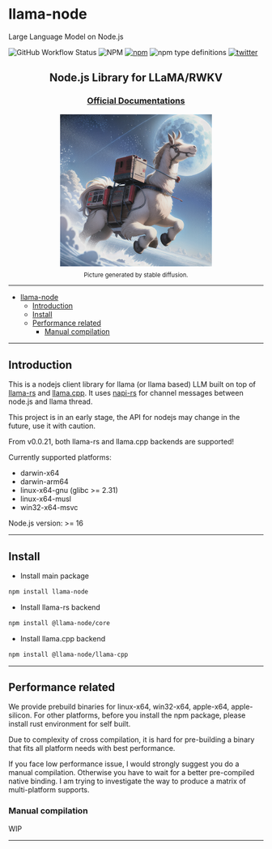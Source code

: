 # llama-node
Large Language Model on Node.js

![GitHub Workflow Status](https://img.shields.io/github/actions/workflow/status/hlhr202/llama-node/llama-build.yml)
![NPM](https://img.shields.io/npm/l/llama-node)
[<img alt="npm" src="https://img.shields.io/npm/v/llama-node">](https://www.npmjs.com/package/llama-node)
![npm type definitions](https://img.shields.io/npm/types/llama-node)
[<img alt="twitter" src="https://img.shields.io/twitter/url?url=https%3A%2F%2Ftwitter.com%2Fhlhr202">](https://twitter.com/hlhr202)

<center><h2>Node.js Library for LLaMA/RWKV</h2></center>

<center><h3><a href="https://llama-node.vercel.app/">Official Documentations</a></h3></center>


<center><img src="./doc/assets/llama.png" width="300px" height="300px" alt="LLaMA generated by Stable diffusion"/></center>

<center><sub>Picture generated by stable diffusion.</sub></center>

---

- [llama-node](#llama-node)
  - [Introduction](#introduction)
  - [Install](#install)
  - [Performance related](#performance-related)
    - [Manual compilation](#manual-compilation)

---

## Introduction

This is a nodejs client library for llama (or llama based) LLM built on top of [llama-rs](https://github.com/rustformers/llama-rs) and [llama.cpp](https://github.com/ggerganov/llama.cpp). It uses [napi-rs](https://github.com/napi-rs/napi-rs) for channel messages between node.js and llama thread.

This project is in an early stage, the API for nodejs may change in the future, use it with caution.

From v0.0.21, both llama-rs and llama.cpp backends are supported!

Currently supported platforms:
- darwin-x64
- darwin-arm64
- linux-x64-gnu (glibc >= 2.31)
- linux-x64-musl
- win32-x64-msvc

Node.js version: >= 16

---

## Install

- Install main package
```bash
npm install llama-node
```

- Install llama-rs backend
```bash
npm install @llama-node/core
```

- Install llama.cpp backend
```bash
npm install @llama-node/llama-cpp
```

---

## Performance related

We provide prebuild binaries for linux-x64, win32-x64, apple-x64, apple-silicon. For other platforms, before you install the npm package, please install rust environment for self built.

Due to complexity of cross compilation, it is hard for pre-building a binary that fits all platform needs with best performance.

If you face low performance issue, I would strongly suggest you do a manual compilation. Otherwise you have to wait for a better pre-compiled native binding. I am trying to investigate the way to produce a matrix of multi-platform supports.

### Manual compilation

WIP

---